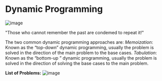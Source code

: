 # Dynamic Programming
![image](https://github.com/krnkrXD/DynamicProgramming/assets/124873800/193ef12e-c35a-412d-bd32-23303590e99e)

"Those who cannot remember the past are condemed to repeat it!"

The two common dynamic programming approaches are:
_Memoization_: 
  Known as the “top-down” dynamic programming, usually the problem is solved in the direction of the main problem to the base cases.
_Tabulation_: 
  Known as the “bottom-up ” dynamic programming, usually the problem is solved in the direction of solving the base cases to the main problem.

**List of Problems:**
![image](https://github.com/krnkrXD/DynamicProgramming/assets/124873800/4b9c2c7b-72d9-48ec-8688-fe882152e9d2)

